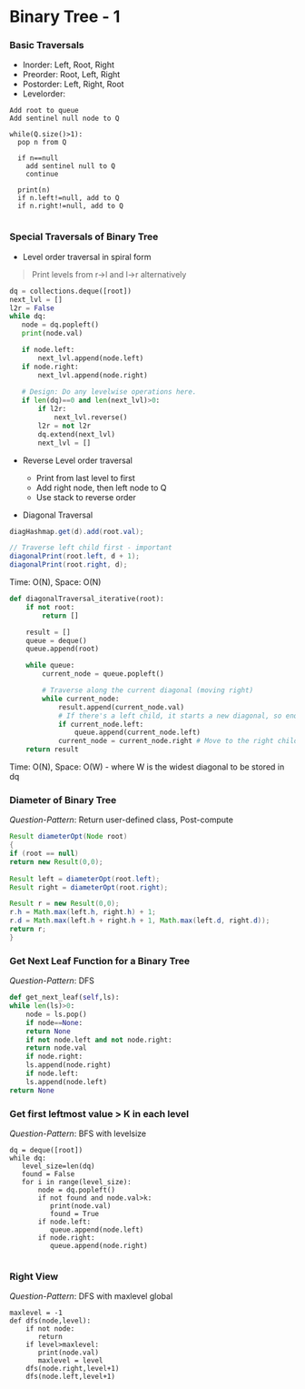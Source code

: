 # Binary Tree - 1

### Basic Traversals
* Inorder: Left, Root, Right
* Preorder: Root, Left, Right
* Postorder: Left, Right, Root
* Levelorder:
 ```
 Add root to queue
 Add sentinel null node to Q
 
 while(Q.size()>1):
   pop n from Q
   
   if n==null
     add sentinel null to Q
     continue
     
   print(n)
   if n.left!=null, add to Q
   if n.right!=null, add to Q
   
 ```
 
 ### Special Traversals of Binary Tree
 
 * Level order traversal in spiral form
 
 > Print levels from r->l and l->r alternatively
 
 ```python
dq = collections.deque([root])
next_lvl = []
l2r = False
while dq:
    node = dq.popleft()
    print(node.val)

    if node.left:
        next_lvl.append(node.left)
    if node.right:
        next_lvl.append(node.right)
    
    # Design: Do any levelwise operations here.
    if len(dq)==0 and len(next_lvl)>0:
        if l2r:
            next_lvl.reverse()
        l2r = not l2r
        dq.extend(next_lvl)
        next_lvl = []
 ```
 
  * Reverse Level order traversal 
    - Print from last level to first
    - Add right node, then left node to Q
    - Use stack to reverse order
 
 * Diagonal Traversal
 ```java
diagHashmap.get(d).add(root.val);  

// Traverse left child first - important
diagonalPrint(root.left, d + 1); 
diagonalPrint(root.right, d); 
 ```
Time: O(N), Space: O(N)
```python
def diagonalTraversal_iterative(root):
    if not root:
        return []

    result = []
    queue = deque()
    queue.append(root)

    while queue:
        current_node = queue.popleft()

        # Traverse along the current diagonal (moving right)
        while current_node:
            result.append(current_node.val)
            # If there's a left child, it starts a new diagonal, so enqueue it
            if current_node.left:
                queue.append(current_node.left)
            current_node = current_node.right # Move to the right child for the same diagonal
    return result
```
Time: O(N), Space: O(W) - where W is the widest diagonal to be stored in dq
### Diameter of Binary Tree
*Question-Pattern*: Return user-defined class, Post-compute
```java
Result diameterOpt(Node root) 
{ 
if (root == null) 
return new Result(0,0);
	  
Result left = diameterOpt(root.left); 
Result right = diameterOpt(root.right); 

Result r = new Result(0,0);
r.h = Math.max(left.h, right.h) + 1; 
r.d = Math.max(left.h + right.h + 1, Math.max(left.d, right.d));
return r; 
} 
```

### Get Next Leaf Function for a Binary Tree
*Question-Pattern*: DFS
```python
def get_next_leaf(self,ls):
while len(ls)>0:
    node = ls.pop()
    if node==None:
	return None
    if not node.left and not node.right:
	return node.val
    if node.right:
	ls.append(node.right)
    if node.left:
	ls.append(node.left)
return None
 ```

### Get first leftmost value > K in each level
*Question-Pattern*: BFS with levelsize
```
dq = deque([root])
while dq: 
   level_size=len(dq)
   found = False
   for i in range(level_size):
       node = dq.popleft()
       if not found and node.val>k:
          print(node.val)
          found = True
       if node.left: 
          queue.append(node.left)
       if node.right:
          queue.append(node.right)
       
```
### Right View
*Question-Pattern*: DFS with maxlevel global
```
maxlevel = -1
def dfs(node,level):
    if not node:
       return
    if level>maxlevel:
       print(node.val)
       maxlevel = level 
    dfs(node.right,level+1)
    dfs(node.left,level+1)
```

   
